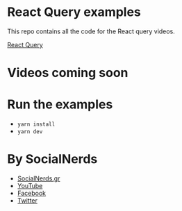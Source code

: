 # React Query examples
This repo contains all the code for the React query videos.

[React Query](https://tanstack.com/query/v4)

# Videos coming soon

# Run the examples

- `yarn install`
- `yarn dev`

# By SocialNerds
* [SocialNerds.gr](https://www.socialnerds.gr/)
* [YouTube](https://www.youtube.com/SocialNerdsGR)
* [Facebook](https://www.facebook.com/SocialNerdsGR)
* [Twitter](https://twitter.com/socialnerdsgr)
